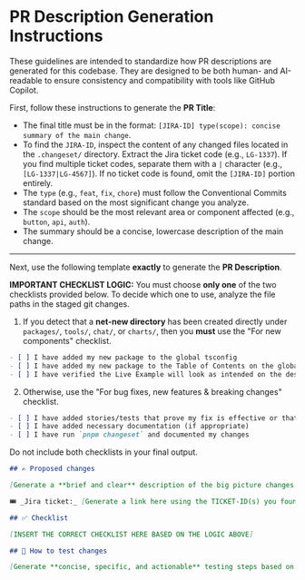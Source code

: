# PR Description Generation Instructions

These guidelines are intended to standardize how PR descriptions are generated for this codebase. They are designed to be both human- and AI-readable to ensure consistency and compatibility with tools like GitHub Copilot.

First, follow these instructions to generate the **PR Title**:

- The final title must be in the format: `[JIRA-ID] type(scope): concise summary of the main change`.
- To find the `JIRA-ID`, inspect the content of any changed files located in the `.changeset/` directory. Extract the Jira ticket code (e.g., `LG-1337`). If you find multiple ticket codes, separate them with a `|` character (e.g., `[LG-1337|LG-4567]`). If no ticket code is found, omit the `[JIRA-ID]` portion entirely.
- The `type` (e.g., `feat`, `fix`, `chore`) must follow the Conventional Commits standard based on the most significant change you analyze.
- The `scope` should be the most relevant area or component affected (e.g., `button`, `api`, `auth`).
- The summary should be a concise, lowercase description of the main change.

---

Next, use the following template **exactly** to generate the **PR Description**.

**IMPORTANT CHECKLIST LOGIC:** You must choose **only one** of the two checklists provided below. To decide which one to use, analyze the file paths in the staged git changes.

1. If you detect that a **net-new directory** has been created directly under `packages/`, `tools/`, `chat/`, or `charts/`, then you **must** use the "For new components" checklist.

```markdown
- [ ] I have added my new package to the global tsconfig
- [ ] I have added my new package to the Table of Contents on the global README
- [ ] I have verified the Live Example will look as intended on the design website.
```

2. Otherwise, use the "For bug fixes, new features & breaking changes" checklist.

```markdown
- [ ] I have added stories/tests that prove my fix is effective or that my feature works
- [ ] I have added necessary documentation (if appropriate)
- [ ] I have run `pnpm changeset` and documented my changes
```

Do not include both checklists in your final output.

```markdown
## ✍️ Proposed changes

[Generate a **brief and clear** description of the big picture changes and why they are being made. If it fixes a bug or implements a feature, concisely explain the problem being solved.]

🎟️ _Jira ticket:_ [Generate a link here using the TICKET-ID(s) you found, like `[LG-1234](https://jira.mongodb.org/browse/LG-1234)`]

## ✅ Checklist

[INSERT THE CORRECT CHECKLIST HERE BASED ON THE LOGIC ABOVE]

## 🧪 How to test changes

[Generate **concise, specific, and actionable** testing steps based on the changes made. For bug fixes, include simple steps to reproduce the issue. For features, provide clear steps to verify the new functionality.]
```

